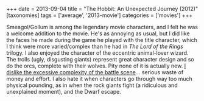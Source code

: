+++
date = 2013-09-04
title = "The Hobbit: An Unexpected Journey (2012)"
[taxonomies]
tags = ['average', '2013-movie']
categories = ['movies']
+++

Smeagol/Gollum is among the legendary movie characters, and I felt he
was a welcome addition to the movie. He's as annoying as usual, but I
did like the faces he made during the game he played with the title
character, which I think were more varied/complex than he had in *The
Lord of the Rings* trilogy. I also enjoyed the character of the
eccentric animal-lover wizard. The trolls (ugly, disgusting giants)
represent great character design and so do the orcs, complete with their
wolves. Pity none of it is actually new. [I dislike the excessive
complexity of the battle scene]... serious waste of money and effort. I
also hate it when characters go through way too much physical pounding,
as in when the rock giants fight (a ridiculous and unexplained moment),
and the Dwarf escape.

  [I dislike the excessive complexity of the battle scene]: http://tshepang.net/overly-complex-action-sequences

